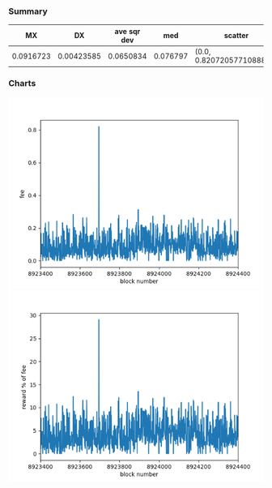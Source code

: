 ### Summary

| MX   | DX   |  ave sqr dev | med   |  scatter   |
| ------------ | ------------ | ------------ | ------------ | ------------ |
| 0.0916723   | 0.00423585   | 0.0650834   | 0.076797   | (0.0, 0.8207205771088897)  |


### Charts

![](https://github.com/yungvldai/spo_labs/blob/master/lab5/media/lab5_chart1.png)
![](https://github.com/yungvldai/spo_labs/blob/master/lab5/media/lab5_chart2.png)